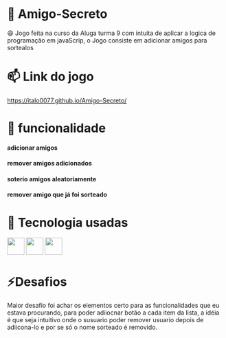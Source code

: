 # 🔭 Amigo-Secreto
😄 Jogo feita na curso da Aluga turma 9 com intuita de aplicar a logica de programação em javaScrip,  o Jogo consiste em adicionar amigos para sortealos
# 📫 Link do jogo
https://italo0077.github.io/Amigo-Secreto/
# 💬 funcionalidade
#### adicionar amigos
#### remover amigos adicionados
#### soterio amigos aleatoriamente
#### remover amigo que já foi sorteado
# 🌱 Tecnologia usadas
<img src="https://cdn.jsdelivr.net/gh/devicons/devicon@latest/icons/html5/html5-original.svg" width="40" height="40" /> <img src="https://cdn.jsdelivr.net/gh/devicons/devicon@latest/icons/css3/css3-original.svg"  width="40" height="40"/> <img src="https://cdn.jsdelivr.net/gh/devicons/devicon@latest/icons/javascript/javascript-original.svg" width="40" height="40" /> <img/> 

# ⚡Desafios
Maior desafio foi achar os elementos certo para as funcionalidades que eu estava procurando, para poder adiiocnar botão a cada item da lista, a idéia é que seja intuitivo onde o susuario poder remover usuario depois de adiicona-lo e por se só o nome sorteado é removido.
